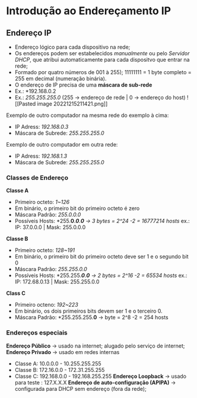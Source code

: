 # Introdução ao Endereçamento IP

## Endereço IP
- Endereço lógico para cada dispositivo na rede;
- Os endereços podem ser estabelecidos *manualmente* ou pelo *Servidor DHCP*, que atribui automaticamente para cada dispositvo que entrar na rede;
-  Formado por quatro números de 001 à 255); 
	11111111 = 1 byte completo = 255 em decimal (numeração binária).
- O endereço de IP precisa de uma **máscara de sub-rede**
- Ex.: *192.168.0.2
- Ex.: *255.255.255.0* (255 -> endereço de rede | 0 -> endereço do host)
![[Pasted image 20221215211421.png]]

Exemplo de outro computador na mesma rede do exemplo à cima:
- IP Adress: *192.168.0.3*
- Máscara de Subrede: *255.255.255.0*

Exemplo de outro computador em outra rede:
- IP Adress: *192.168.1.3*
- Máscara de Subrede: *255.255.255.0*

### Classes de Endereço

**Classe A**
- Primeiro octeto: *1~126*
- Em binário, o primeiro bit do primeiro octeto é zero
- Máscara Padrão: *255.0.0.0*
- Possíveis Hosts: *255.**0**.***0**.**0** -> 3 bytes = 2^24 -2 = 16777214 hosts*
	ex.: IP: 37.0.0.0 | Mask: 255.0.0.0  

**Classe B**
- Primeiro octeto: *128~191*
- Em binário, o primeiro bit do primeiro octeto deve ser 1 e o segundo bit 0
- Máscara Padrão: *255.255.0.0*
- Possíveis Hosts: *255.255.***0**.**0** -> 2 bytes = 2^16 -2  = 65534 hosts*
	ex.: IP: 172.68.0.13 | Mask: 255.255.0.0  

**Class C**
- Primeiro octeno: *192~223*
- Em binário, os dois primeiros bits devem ser 1 e o terceiro 0.
- Máscara Padrão: *255.255.255.**0** -> byte = 2^8 -2 = 254 hosts

### Endereços especiais

**Endereço Público** -> usado na internet; alugado pelo serviço de internet;
**Endereço Privado** -> usado em redes internas
- Classe A: 10.0.0.0 - 10.255.255.255
- Classe B: 172.16.0.0 - 172.31.255.255
- Classe C: 192.168.0.0 - 192.168.255.255
**Endereço Loopback** -> usado para teste : 127.X.X.X
**Endereço de auto-configuração (APIPA)** -> configurada para DHCP sem endereço (fora da rede);

